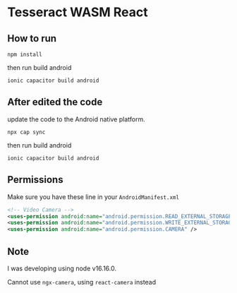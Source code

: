 # Tesseract WASM React

## How to run

`npm install`

then run build android

`ionic capacitor build android`

## After edited the code

update the code to the Android native platform.

`npx cap sync`

then run build android

`ionic capacitor build android`

## Permissions

Make sure you have these line in your `AndroidManifest.xml`

```xml
<!-- Video Camera -->
<uses-permission android:name="android.permission.READ_EXTERNAL_STORAGE" />
<uses-permission android:name="android.permission.WRITE_EXTERNAL_STORAGE" />
<uses-permission android:name="android.permission.CAMERA" />
```

## Note
I was developing using node v16.16.0.

Cannot use `ngx-camera`, using `react-camera` instead


